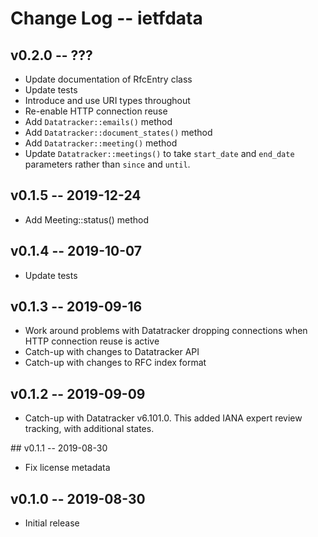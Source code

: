 Change Log -- ietfdata
======================

## v0.2.0 -- ???

 - Update documentation of RfcEntry class
 - Update tests
 - Introduce and use URI types throughout
 - Re-enable HTTP connection reuse
 - Add `Datatracker::emails()` method
 - Add `Datatracker::document_states()` method
 - Add `Datatracker::meeting()` method
 - Update `Datatracker::meetings()` to take `start_date` and `end_date`
   parameters rather than `since` and `until`.


## v0.1.5 -- 2019-12-24

 - Add Meeting::status() method


## v0.1.4 -- 2019-10-07

 - Update tests


## v0.1.3 -- 2019-09-16

 - Work around problems with Datatracker dropping connections when
   HTTP connection reuse is active
 - Catch-up with changes to Datatracker API
 - Catch-up with changes to RFC index format


## v0.1.2 -- 2019-09-09

 - Catch-up with Datatracker v6.101.0. This added IANA expert review
   tracking, with additional states.


## v0.1.1 -- 2019-08-30

 - Fix license metadata


## v0.1.0 -- 2019-08-30

 - Initial release
